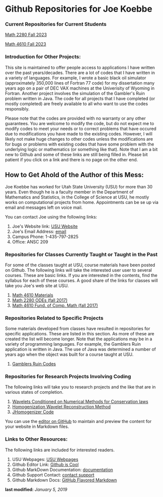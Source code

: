 # Github Repositories for Joe Koebbe

### Current Repositories for Current Students

[Math 2280 Fall 2023](https://www.github.com/jvkoebbe/math2280)

[Math 4610 Fall 2023](https://www.github.com/jvkoebbe/math4610)


### Introduction for Other Projects:

This site is maintained to offer people access to applications I have written over the past years/decades. There are a lot of 
codes that I have written in a variety of languages. For example, I wrote a basic black oil simulator (approximately 350,000 
lines of Fortran 77 code) for my dissertation many years ago on a pair of DEC VAX machines at the Univerisity of Wyoming in 
Fortran. Another project involves the simulation of the Gambler's Ruin problem written in Java. The code for all projects that I 
have completed (or mostly completed) are freely available to all who want to use the codes responsibly.

Please note that the codes are provided with no warranty or any other guarantees. You are welcome to modify the code, but do not
expect me to modify codes to meet your needs or to correct problems that have occured due to modifications you have made to the 
existing codes. However, I will likely not make huge changes to other codes unless the modifications are for bugs or problems 
with existing codes that have some problem with the underlying logic or mathematics (or something like that). Note that I am a
bit new to Github and some of these links are still being filled in. Please bit patient if you click on a link and there is no
page on the other end.

## How to Get Ahold of the Author of this Mess:

Joe Koebbe has worked for Utah State University (USU) for more than 30 years. Even though he is a faculty member in the
Department of Mathematics and Statistics, in the College of Science at USU, he mostly works on computational projects from home.
Appointments can be se up via email and messages left on voice mail.

You can contact Joe using the following links:

1. Joe's Website link: [USU Website](http://www.math.usu.edu/~koebbe/)
2. Joe's Email Address: [email](mailto://joe.koebbe@usu.edu)
3. Campus Phone: 1-435-797-2825
4. Office: ANSC 209

### Repositories for Classes Currently Taught or Taught in the Past

For some of the classes taught at USU, course materials have been posted on Github. The following links will take the interested
user user to several courses. These are basic links. If you are interested in the contents, find the syllabus for each of these
courses. A good share of the links for classes will take you Joe's web site at USU.

1. [Math 4610 Materials](https://jvkoebbe.github.io/math4610)
1. [Math 2280 ODEs (fall 2017)](http://www.math.usu.edu/~koebbe/teaching/courses/math2280/materials.html)
2. [Math 4610 Fund. of Comp. Math (fall 2017)](http://www.math.usu.edu/~koebbe/teaching/courses/Math4610/materials.html)

### Repositories Related to Specific Projects

Some materials developed from classes have resulted in repositories for specific applications. These are listed in this section.
As more of these are created the list will become longer. Note that the applications may be in a variety of programming 
languages. For example, the Gamblers Ruin application is written in Java. The use of Java was determined a number of years ago
when the object was built for a course taught at USU.

1. [Gamblers Ruin Codes](https://jvkoebbe.github.io/gamblersruin/main)

### Repositories for Research Projects Involving Coding

The following links will take you to research projects and the like that are in various states of completion.

1. [Wavelets Conditioned on Numerical Methods for Conservation laws](https://jvkoebbe.github.io/wcncl/main)
2. [Homogenization Wavelet Reconstruction Method](https://jvkoebbe.github.io/hwr/main)
3. [JHomogenizer Code](https://jvkoebbe.github.io/jhomogenizer/main)

You can use the [editor on GitHub](https://github.com/jvkoebbe/jvkoebbe.github.io/edit/master/README.md) to maintain and preview 
the content for your website in Markdown files.

### Links to Other Resources:

The following links are included for interested readers.

1. USU Webpages: [USU Webpages](http://www.usu.edu/)
2. Github Editor Link: [Github is Cool](https://guides.github.com/features/mastering-markdown/)
3. Github MarkDown Documentation: [documentation](https://help.github.com/categories/github-pages-basics/)
4. Github Support Contact: [contact support](https://github.com/contact)
5. Github Markdown Docs: [GitHub Flavored Markdown](https://guides.github.com/features/mastering-markdown/)

**last modified:** _January 5, 2019_
